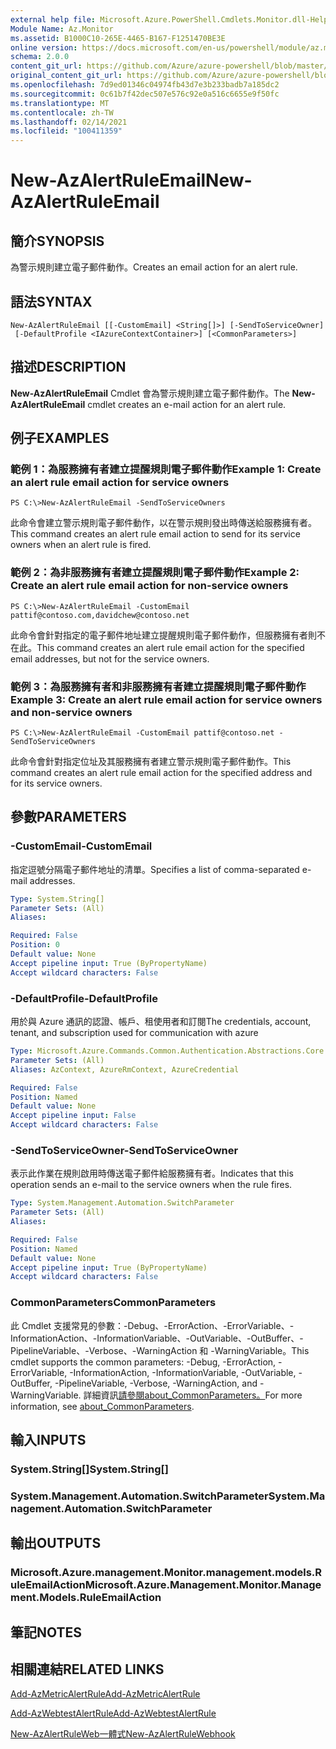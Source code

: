 ```yaml
---
external help file: Microsoft.Azure.PowerShell.Cmdlets.Monitor.dll-Help.xml
Module Name: Az.Monitor
ms.assetid: B1000C10-265E-4465-B167-F1251470BE3E
online version: https://docs.microsoft.com/en-us/powershell/module/az.monitor/new-azalertruleemail
schema: 2.0.0
content_git_url: https://github.com/Azure/azure-powershell/blob/master/src/Monitor/Monitor/help/New-AzAlertRuleEmail.md
original_content_git_url: https://github.com/Azure/azure-powershell/blob/master/src/Monitor/Monitor/help/New-AzAlertRuleEmail.md
ms.openlocfilehash: 7d9ed01346c04974fb43d7e3b233badb7a185dc2
ms.sourcegitcommit: 0c61b7f42dec507e576c92e0a516c6655e9f50fc
ms.translationtype: MT
ms.contentlocale: zh-TW
ms.lasthandoff: 02/14/2021
ms.locfileid: "100411359"
---
```

# <span data-ttu-id="a7b83-101">New-AzAlertRuleEmail</span><span class="sxs-lookup"><span data-stu-id="a7b83-101">New-AzAlertRuleEmail</span></span>

## <span data-ttu-id="a7b83-102">簡介</span><span class="sxs-lookup"><span data-stu-id="a7b83-102">SYNOPSIS</span></span>
<span data-ttu-id="a7b83-103">為警示規則建立電子郵件動作。</span><span class="sxs-lookup"><span data-stu-id="a7b83-103">Creates an email action for an alert rule.</span></span>

## <span data-ttu-id="a7b83-104">語法</span><span class="sxs-lookup"><span data-stu-id="a7b83-104">SYNTAX</span></span>

```
New-AzAlertRuleEmail [[-CustomEmail] <String[]>] [-SendToServiceOwner]
 [-DefaultProfile <IAzureContextContainer>] [<CommonParameters>]
```

## <span data-ttu-id="a7b83-105">描述</span><span class="sxs-lookup"><span data-stu-id="a7b83-105">DESCRIPTION</span></span>
<span data-ttu-id="a7b83-106">**New-AzAlertRuleEmail** Cmdlet 會為警示規則建立電子郵件動作。</span><span class="sxs-lookup"><span data-stu-id="a7b83-106">The **New-AzAlertRuleEmail** cmdlet creates an e-mail action for an alert rule.</span></span>

## <span data-ttu-id="a7b83-107">例子</span><span class="sxs-lookup"><span data-stu-id="a7b83-107">EXAMPLES</span></span>

### <span data-ttu-id="a7b83-108">範例 1：為服務擁有者建立提醒規則電子郵件動作</span><span class="sxs-lookup"><span data-stu-id="a7b83-108">Example 1: Create an alert rule email action for service owners</span></span>
```
PS C:\>New-AzAlertRuleEmail -SendToServiceOwners
```

<span data-ttu-id="a7b83-109">此命令會建立警示規則電子郵件動作，以在警示規則發出時傳送給服務擁有者。</span><span class="sxs-lookup"><span data-stu-id="a7b83-109">This command creates an alert rule email action to send for its service owners when an alert rule is fired.</span></span>

### <span data-ttu-id="a7b83-110">範例 2：為非服務擁有者建立提醒規則電子郵件動作</span><span class="sxs-lookup"><span data-stu-id="a7b83-110">Example 2: Create an alert rule email action for non-service owners</span></span>
```
PS C:\>New-AzAlertRuleEmail -CustomEmail pattif@contoso.com,davidchew@contoso.net
```

<span data-ttu-id="a7b83-111">此命令會針對指定的電子郵件地址建立提醒規則電子郵件動作，但服務擁有者則不在此。</span><span class="sxs-lookup"><span data-stu-id="a7b83-111">This command creates an alert rule email action for the specified email addresses, but not for the service owners.</span></span>

### <span data-ttu-id="a7b83-112">範例 3：為服務擁有者和非服務擁有者建立提醒規則電子郵件動作</span><span class="sxs-lookup"><span data-stu-id="a7b83-112">Example 3: Create an alert rule email action for service owners and non-service owners</span></span>
```
PS C:\>New-AzAlertRuleEmail -CustomEmail pattif@contoso.net -SendToServiceOwners
```

<span data-ttu-id="a7b83-113">此命令會針對指定位址及其服務擁有者建立警示規則電子郵件動作。</span><span class="sxs-lookup"><span data-stu-id="a7b83-113">This command creates an alert rule email action for the specified address and for its service owners.</span></span>

## <span data-ttu-id="a7b83-114">參數</span><span class="sxs-lookup"><span data-stu-id="a7b83-114">PARAMETERS</span></span>

### <span data-ttu-id="a7b83-115">-CustomEmail</span><span class="sxs-lookup"><span data-stu-id="a7b83-115">-CustomEmail</span></span>
<span data-ttu-id="a7b83-116">指定逗號分隔電子郵件地址的清單。</span><span class="sxs-lookup"><span data-stu-id="a7b83-116">Specifies a list of comma-separated e-mail addresses.</span></span>

```yaml
Type: System.String[]
Parameter Sets: (All)
Aliases:

Required: False
Position: 0
Default value: None
Accept pipeline input: True (ByPropertyName)
Accept wildcard characters: False
```

### <span data-ttu-id="a7b83-117">-DefaultProfile</span><span class="sxs-lookup"><span data-stu-id="a7b83-117">-DefaultProfile</span></span>
<span data-ttu-id="a7b83-118">用於與 Azure 通訊的認證、帳戶、租使用者和訂閱</span><span class="sxs-lookup"><span data-stu-id="a7b83-118">The credentials, account, tenant, and subscription used for communication with azure</span></span>

```yaml
Type: Microsoft.Azure.Commands.Common.Authentication.Abstractions.Core.IAzureContextContainer
Parameter Sets: (All)
Aliases: AzContext, AzureRmContext, AzureCredential

Required: False
Position: Named
Default value: None
Accept pipeline input: False
Accept wildcard characters: False
```

### <span data-ttu-id="a7b83-119">-SendToServiceOwner</span><span class="sxs-lookup"><span data-stu-id="a7b83-119">-SendToServiceOwner</span></span>
<span data-ttu-id="a7b83-120">表示此作業在規則啟用時傳送電子郵件給服務擁有者。</span><span class="sxs-lookup"><span data-stu-id="a7b83-120">Indicates that this operation sends an e-mail to the service owners when the rule fires.</span></span>

```yaml
Type: System.Management.Automation.SwitchParameter
Parameter Sets: (All)
Aliases:

Required: False
Position: Named
Default value: None
Accept pipeline input: True (ByPropertyName)
Accept wildcard characters: False
```

### <span data-ttu-id="a7b83-121">CommonParameters</span><span class="sxs-lookup"><span data-stu-id="a7b83-121">CommonParameters</span></span>
<span data-ttu-id="a7b83-122">此 Cmdlet 支援常見的參數：-Debug、-ErrorAction、-ErrorVariable、-InformationAction、-InformationVariable、-OutVariable、-OutBuffer、-PipelineVariable、-Verbose、-WarningAction 和 -WarningVariable。</span><span class="sxs-lookup"><span data-stu-id="a7b83-122">This cmdlet supports the common parameters: -Debug, -ErrorAction, -ErrorVariable, -InformationAction, -InformationVariable, -OutVariable, -OutBuffer, -PipelineVariable, -Verbose, -WarningAction, and -WarningVariable.</span></span> <span data-ttu-id="a7b83-123">詳細資訊[請參閱about_CommonParameters。](http://go.microsoft.com/fwlink/?LinkID=113216)</span><span class="sxs-lookup"><span data-stu-id="a7b83-123">For more information, see [about_CommonParameters](http://go.microsoft.com/fwlink/?LinkID=113216).</span></span>

## <span data-ttu-id="a7b83-124">輸入</span><span class="sxs-lookup"><span data-stu-id="a7b83-124">INPUTS</span></span>

### <span data-ttu-id="a7b83-125">System.String[]</span><span class="sxs-lookup"><span data-stu-id="a7b83-125">System.String[]</span></span>

### <span data-ttu-id="a7b83-126">System.Management.Automation.SwitchParameter</span><span class="sxs-lookup"><span data-stu-id="a7b83-126">System.Management.Automation.SwitchParameter</span></span>

## <span data-ttu-id="a7b83-127">輸出</span><span class="sxs-lookup"><span data-stu-id="a7b83-127">OUTPUTS</span></span>

### <span data-ttu-id="a7b83-128">Microsoft.Azure.management.Monitor.management.models.RuleEmailAction</span><span class="sxs-lookup"><span data-stu-id="a7b83-128">Microsoft.Azure.Management.Monitor.Management.Models.RuleEmailAction</span></span>

## <span data-ttu-id="a7b83-129">筆記</span><span class="sxs-lookup"><span data-stu-id="a7b83-129">NOTES</span></span>

## <span data-ttu-id="a7b83-130">相關連結</span><span class="sxs-lookup"><span data-stu-id="a7b83-130">RELATED LINKS</span></span>


[<span data-ttu-id="a7b83-131">Add-AzMetricAlertRule</span><span class="sxs-lookup"><span data-stu-id="a7b83-131">Add-AzMetricAlertRule</span></span>](./Add-AzMetricAlertRule.md)

[<span data-ttu-id="a7b83-132">Add-AzWebtestAlertRule</span><span class="sxs-lookup"><span data-stu-id="a7b83-132">Add-AzWebtestAlertRule</span></span>](./Add-AzWebtestAlertRule.md)

[<span data-ttu-id="a7b83-133">New-AzAlertRuleWeb一體式</span><span class="sxs-lookup"><span data-stu-id="a7b83-133">New-AzAlertRuleWebhook</span></span>](./New-AzAlertRuleWebhook.md)


